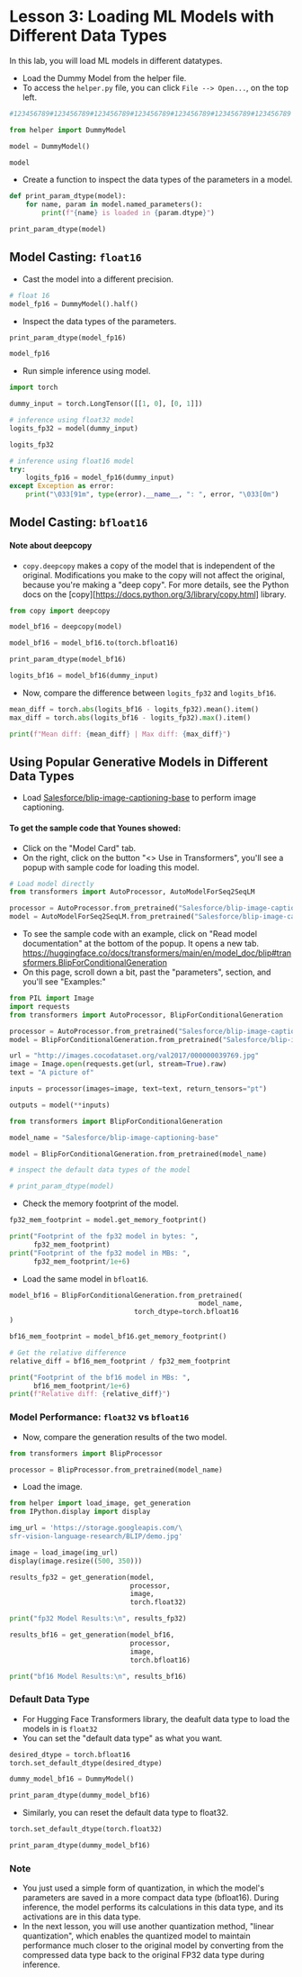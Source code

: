 # Lesson 3: Loading ML Models with Different Data Types

In this lab, you will load ML models in different datatypes.

- Load the Dummy Model from the helper file.
- To access the `helper.py` file, you can click `File --> Open...`, on the top left.


```python
#123456789#123456789#123456789#123456789#123456789#123456789#123456789
```


```python
from helper import DummyModel
```


```python
model = DummyModel()
```


```python
model
```

- Create a function to inspect the data types of the parameters in a model.


```python
def print_param_dtype(model):
    for name, param in model.named_parameters():
        print(f"{name} is loaded in {param.dtype}")
```


```python
print_param_dtype(model)
```

## Model Casting: `float16`

- Cast the model into a different precision.


```python
# float 16
model_fp16 = DummyModel().half()
```

- Inspect the data types of the parameters.


```python
print_param_dtype(model_fp16)
```


```python
model_fp16
```

- Run simple inference using model.


```python
import torch
```


```python
dummy_input = torch.LongTensor([[1, 0], [0, 1]])
```


```python
# inference using float32 model
logits_fp32 = model(dummy_input)
```


```python
logits_fp32
```


```python
# inference using float16 model
try:
    logits_fp16 = model_fp16(dummy_input)
except Exception as error:
    print("\033[91m", type(error).__name__, ": ", error, "\033[0m")
```

## Model Casting: `bfloat16`

#### Note about deepcopy
- `copy.deepcopy` makes a copy of the model that is independent of the original.  Modifications you make to the copy will not affect the original, because you're making a "deep copy".  For more details, see the Python docs on the [copy][https://docs.python.org/3/library/copy.html] library.


```python
from copy import deepcopy
```


```python
model_bf16 = deepcopy(model)
```


```python
model_bf16 = model_bf16.to(torch.bfloat16)
```


```python
print_param_dtype(model_bf16)
```


```python
logits_bf16 = model_bf16(dummy_input)
```

- Now, compare the difference between `logits_fp32` and `logits_bf16`.


```python
mean_diff = torch.abs(logits_bf16 - logits_fp32).mean().item()
max_diff = torch.abs(logits_bf16 - logits_fp32).max().item()

print(f"Mean diff: {mean_diff} | Max diff: {max_diff}")
```

## Using Popular Generative Models in Different Data Types

- Load [Salesforce/blip-image-captioning-base](https://huggingface.co/Salesforce/blip-image-captioning-base) to perform image captioning.

#### To get the sample code that Younes showed:
- Click on the "Model Card" tab.
- On the right, click on the button "<> Use in Transformers", you'll see a popup with sample code for loading this model.

```Python
# Load model directly
from transformers import AutoProcessor, AutoModelForSeq2SeqLM

processor = AutoProcessor.from_pretrained("Salesforce/blip-image-captioning-base")
model = AutoModelForSeq2SeqLM.from_pretrained("Salesforce/blip-image-captioning-base")
```

- To see the sample code with an example, click on "Read model documentation" at the bottom of the popup.  It opens a new tab.
  https://huggingface.co/docs/transformers/main/en/model_doc/blip#transformers.BlipForConditionalGeneration
- On this page, scroll down a bit, past the "parameters", section, and you'll see "Examples:"

```Python
from PIL import Image
import requests
from transformers import AutoProcessor, BlipForConditionalGeneration

processor = AutoProcessor.from_pretrained("Salesforce/blip-image-captioning-base")
model = BlipForConditionalGeneration.from_pretrained("Salesforce/blip-image-captioning-base")

url = "http://images.cocodataset.org/val2017/000000039769.jpg"
image = Image.open(requests.get(url, stream=True).raw)
text = "A picture of"

inputs = processor(images=image, text=text, return_tensors="pt")

outputs = model(**inputs)
```


```python
from transformers import BlipForConditionalGeneration
```


```python
model_name = "Salesforce/blip-image-captioning-base"
```


```python
model = BlipForConditionalGeneration.from_pretrained(model_name)
```


```python
# inspect the default data types of the model

# print_param_dtype(model)
```

- Check the memory footprint of the model. 


```python
fp32_mem_footprint = model.get_memory_footprint()
```


```python
print("Footprint of the fp32 model in bytes: ",
      fp32_mem_footprint)
print("Footprint of the fp32 model in MBs: ", 
      fp32_mem_footprint/1e+6)
```

- Load the same model in `bfloat16`.


```python
model_bf16 = BlipForConditionalGeneration.from_pretrained(
                                               model_name,
                               torch_dtype=torch.bfloat16
)
```


```python
bf16_mem_footprint = model_bf16.get_memory_footprint()
```


```python
# Get the relative difference
relative_diff = bf16_mem_footprint / fp32_mem_footprint

print("Footprint of the bf16 model in MBs: ", 
      bf16_mem_footprint/1e+6)
print(f"Relative diff: {relative_diff}")
```

### Model Performance: `float32` vs `bfloat16`

- Now, compare the generation results of the two model.


```python
from transformers import BlipProcessor
```


```python
processor = BlipProcessor.from_pretrained(model_name)
```

- Load the image.


```python
from helper import load_image, get_generation
from IPython.display import display

img_url = 'https://storage.googleapis.com/\
sfr-vision-language-research/BLIP/demo.jpg'

image = load_image(img_url)
display(image.resize((500, 350)))
```


```python
results_fp32 = get_generation(model, 
                              processor, 
                              image, 
                              torch.float32)
```


```python
print("fp32 Model Results:\n", results_fp32)
```


```python
results_bf16 = get_generation(model_bf16, 
                              processor, 
                              image, 
                              torch.bfloat16)
```


```python
print("bf16 Model Results:\n", results_bf16)
```

### Default Data Type

- For Hugging Face Transformers library, the deafult data type to load the models in is `float32`
- You can set the "default data type" as what you want.


```python
desired_dtype = torch.bfloat16
torch.set_default_dtype(desired_dtype)
```


```python
dummy_model_bf16 = DummyModel()
```


```python
print_param_dtype(dummy_model_bf16)
```

- Similarly, you can reset the default data type to float32.


```python
torch.set_default_dtype(torch.float32)
```


```python
print_param_dtype(dummy_model_bf16)
```

### Note
- You just used a simple form of quantization, in which the model's parameters are saved in a more compact data type (bfloat16).  During inference, the model performs its calculations in this data type, and its activations are in this data type.
- In the next lesson, you will use another quantization method, "linear quantization", which enables the quantized model to maintain performance much closer to the original model by converting from the compressed data type back to the original FP32 data type during inference.


```python

```
